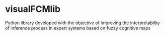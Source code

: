 # visualFCMlib
Python library developed with the objective of improving the interpretability of inference process in expert systems based on fuzzy cognitive maps
